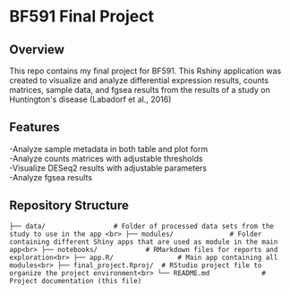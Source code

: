 # BF591 Final Project

## Overview
This repo contains my final project for BF591. This Rshiny application was created to visualize and analyze differential expression results, counts matrices, sample data, and fgsea results from the results of a study on Huntington's disease (Labadorf et al., 2016)

## Features
-Analyze sample metadata in both table and plot form <br>
-Analyze counts matrices with adjustable thresholds <br>
-Visualize DESeq2 results with adjustable parameters <br>
-Analyze fgsea results <br>

## Repository Structure
``
├── data/                 # Folder of processed data sets from the study to use in the app <br>
├── modules/              # Folder containing different Shiny apps that are used as module in the main app<br>
├── notebooks/            # RMarkdown files for reports and exploration<br>
├── app.R/                # Main app containing all modules<br>
├── final_project.Rproj/  # RStudio project file to organize the project environment<br>
└── README.md             # Project documentation (this file)
``
